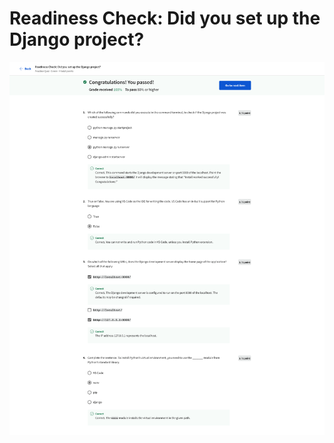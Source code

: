 # Readiness Check: Did you set up the Django project?

![screencapture-coursera-org-learn-back-end-developer-capstone-quiz-jf1of-readiness-check-did-you-set-up-the-django-project-view-attempt-2023-02-12-07_36_49.png](Readiness%20Check%20Did%20you%20set%20up%20the%20Django%20project%2091fa5308a103494b892783b74bad4f7e/screencapture-coursera-org-learn-back-end-developer-capstone-quiz-jf1of-readiness-check-did-you-set-up-the-django-project-view-attempt-2023-02-12-07_36_49.png)